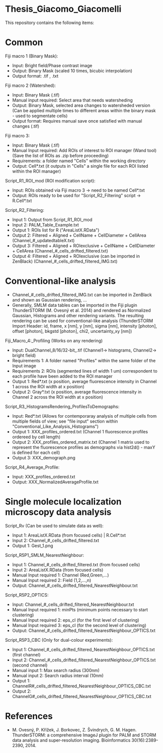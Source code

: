 # Thesis_Giacomo_Giacomelli

This repository contains the following items:

# Common

Fiji macro 1 (Binary Mask):
- Input: Bright field/Phase contrast image
- Output: Binary Mask (scaled 10 times, bicubic interpolation)
- Output format: .tif , .txt  

Fiji macro 2 (Watershed):
- Input: Binary Mask (.tif)
- Manual input required: Select area that needs watersheding
- Output: Binary Mask, selected area changes to watersheded version (Can be applied multiple times to different areas within the binary mask - used to segmentate cells)
- Output format: Requires manual save once satisfied with manual changes (.tif) 

Fiji macro 3:
- Input: Binary Mask (.tif)
- Manual Input required: Add ROIs of interest to ROI manager (Wand tool) (Save the list of ROIs as .zip before proceeding)
- Requirements: a folder named "Cells" within the working directory
- Output: Cell*.txt (it outputs in "Cells" a single file for each ROI listed within the ROI manager)

Script_R1_ROI_mod (ROI modification script):
- Input: ROIs obtained via Fiji macro 3 -> need to be named Cell*.txt
- Output: ROIs ready to be used for "Script_R2_Filtering" script -> R.Cell*.txt

Script_R2_Filtering:
- Input 1: Output from Script_R1_ROI_mod
- Input 2: PALM_Table_Example.txt
- Output 1: ROIs list for R ("AreaListX.RData")
- Output 2: Filtered + Aligned + CellName + CellDiameter + CellArea (Channel_#_updatedtableX.txt)
- Output 3: Filtered + Aligned + ROIexclusive + CellName + CellDiameter + CellArea (Channel_#_cells_drifted_filtered.txt)
- Output 4: Filtered + Aligned + ROIexclusive (can be imported in ZenBlack) (Channel_#_cells_drifted_filtered_IMG.txt)

# Conventional-like analysis

- Channel_#_cells_drifted_filtered_IMG.txt can be imported in ZenBlack and shown as Gaussian rendering, ... 
- Generally, SMLM data tables can be imported in the Fiji plugin ThunderSTORM (M. Ovesný et al. 2014) and rendered as Normalized Gaussian, Histograms and other rendering variants. The resulting rendering can be used for conventional-like analysis (ThunderSTORM Import Header: id, frame,	x [nm],	y [nm],	sigma [nm],	intensity [photon],	offset [photon],	bkgstd [photon],	chi2,	uncertainty_xy [nm])

Fiji_Macro_4:_Profiling (Works on any rendering)
- Input: DualChannel_8/16/32-bit_.tif (Channel1-> histograms, Channel2-> bright field)
- Requirements 1: A folder named "Profiles" within the same folder of the Input image
- Requirements 2: ROIs (segmented lines of width 1 um) correspondent to each profile have been added to the ROI manager
- Output 1: Red*.txt (x position, average fluorescence intensity in Channel 1 across the ROI width at x position)
- Output 2: Gray*.txt (x position, average fluorescence intensity in Channel 2 across the ROI width at x position)

Script_R3_HistogramsRendering_ProfilesToDemographs:
- Input: Red*.txt (Allows for contemporaray analysis of multiple cells from multiple fields of view; see "file input" section within "Conventional_Like_Analysis_Histograms")
- Output 1: XXX_profiles_ordered.txt (Channel 1 fluorescence profiles ordereed by cell length)
- Output 2: XXX_profiles_ordered_matrix.txt (Channel 1 matrix used to represent the fluorescence profiles as demographs via hist2d() - maxY is defined for each cell)
- Output 3: XXX_demograph.png

Script_R4_Average_Profile:
- Input: XXX_profiles_ordered.txt
- Output: XXX_NormalizedAverageProfile.txt

# Single molecule localization microscopy data analysis

Script_Rv (Can be used to simulate data as well):
- Input 1: AreaListX.RData (from focused cells) | R.Cell*.txt
- Input 2: Channel_#_cells_drifted_filtered.txt
- Output 1: Gest_1.png

Script_R5P1_SMLM_NearestNeighbour:
- Input 1: Channel_#_cells_drifted_filtered.txt (from focused cells)
- Input 2: AreaListX.RData (from focused cells)
- Manual Input required 1: Channel (Red,Green,...)
- Manual Input required 2: Field (1,2,...,n)
- Output: Channel_#_cells_drifted_filtered_NearestNeighbour.txt

Script_R5P2_OPTICS:
- Input: Channel_#_cells_drifted_filtered_NearestNeighbour.txt
- Manual Input required 1: minPts (minimum points necessary to start clustering)
- Manual Input required 2: eps_cl (for the first level of clustering)
- Manual Input required 3: eps_cl (for the second level of clustering)
- Output: Channel_#_cells_drifted_filtered_NearestNeighbour_OPTICS.txt

Script_R5P3_CBC (Only for dual-colour experiments):
- Input 1: Channel_#_cells_drifted_filtered_NearestNeighbour_OPTICS.txt (first channel)
- Input 2: Channel_#_cells_drifted_filtered_NearestNeighbour_OPTICS.txt (second channel)
- Manual input 1: Max search radius (300nm)
- Manual input 2: Search radius interval (10nm) 
- Output 1: ChannelR#_cells_drifted_filtered_NearestNeighbour_OPTICS_CBC.txt
- Output 2: ChannelG#_cells_drifted_filtered_NearestNeighbour_OPTICS_CBC.txt

# References
- M. Ovesný, P. Křížek, J. Borkovec, Z. Švindrych, G. M. Hagen. ThunderSTORM: a comprehensive ImageJ plugin for PALM and STORM data analysis and super-resolution imaging. Bioinformatics 30(16):2389-2390, 2014.
